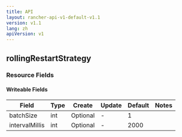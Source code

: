 ```yaml
---
title: API
layout: rancher-api-v1-default-v1.1
version: v1.1
lang: zh
apiVersion: v1
---
```


## rollingRestartStrategy



### Resource Fields

#### Writeable Fields

Field | Type | Create | Update | Default | Notes
---|---|---|---|---|---
batchSize | int | Optional | - | 1 | 
intervalMillis | int | Optional | - | 2000 | 



<br>

